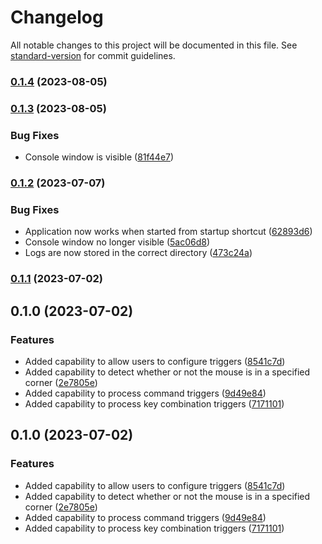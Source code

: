 # Changelog

All notable changes to this project will be documented in this file. See [standard-version](https://github.com/conventional-changelog/standard-version) for commit guidelines.

### [0.1.4](https://github.com/fedeantuna/warm-corners/compare/v0.1.3...v0.1.4) (2023-08-05)

### [0.1.3](https://github.com/fedeantuna/warm-corners/compare/v0.1.2...v0.1.3) (2023-08-05)


### Bug Fixes

* Console window is visible ([81f44e7](https://github.com/fedeantuna/warm-corners/commit/81f44e7327918a8d1fdafaa5b45293f5fa61897c))

### [0.1.2](https://github.com/fedeantuna/warm-corners/compare/v0.1.1...v0.1.2) (2023-07-07)


### Bug Fixes

* Application now works when started from startup shortcut ([62893d6](https://github.com/fedeantuna/warm-corners/commit/62893d6af39cfb1dee3cb8f1a5b03eaf6e9461c6))
* Console window no longer visible ([5ac06d8](https://github.com/fedeantuna/warm-corners/commit/5ac06d8029a394abb0d79ed3b83fadf6af330ad7))
* Logs are now stored in the correct directory ([473c24a](https://github.com/fedeantuna/warm-corners/commit/473c24abf747b76afdc5aa5ab3b907f7d319e216))

### [0.1.1](https://github.com/fedeantuna/warm-corners/compare/v0.1.0...v0.1.1) (2023-07-02)

## 0.1.0 (2023-07-02)


### Features

* Added capability to allow users to configure triggers ([8541c7d](https://github.com/fedeantuna/warm-corners/commit/8541c7ded59e5d2659d498281983c23cd7f2bdfc))
* Added capability to detect whether or not the mouse is in a specified corner ([2e7805e](https://github.com/fedeantuna/warm-corners/commit/2e7805e993633f5c750ebbc8c847d9a41d0ed5f5))
* Added capability to process command triggers ([9d49e84](https://github.com/fedeantuna/warm-corners/commit/9d49e84e56b5836800d971d7613303dfcd28e4c5))
* Added capability to process key combination triggers ([7171101](https://github.com/fedeantuna/warm-corners/commit/7171101f4315a102265d985be927020925caf8b7))

## 0.1.0 (2023-07-02)


### Features

* Added capability to allow users to configure triggers ([8541c7d](https://github.com/fedeantuna/warm-corners/commit/8541c7ded59e5d2659d498281983c23cd7f2bdfc))
* Added capability to detect whether or not the mouse is in a specified corner ([2e7805e](https://github.com/fedeantuna/warm-corners/commit/2e7805e993633f5c750ebbc8c847d9a41d0ed5f5))
* Added capability to process command triggers ([9d49e84](https://github.com/fedeantuna/warm-corners/commit/9d49e84e56b5836800d971d7613303dfcd28e4c5))
* Added capability to process key combination triggers ([7171101](https://github.com/fedeantuna/warm-corners/commit/7171101f4315a102265d985be927020925caf8b7))
